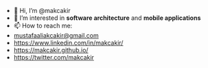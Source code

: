 - 👋 Hi, I’m @makcakir
- 👀 I’m interested in **software architecture** and **mobile applications**
- 📫 How to reach me:
- mustafaaliakcakir@gmail.com
- https://www.linkedin.com/in/makcakir/
- https://makcakir.github.io/
- https://twitter.com/makcakir

<!---
makcakir/makcakir is a ✨ special ✨ repository because its `README.md` (this file) appears on your GitHub profile.
You can click the Preview link to take a look at your changes.
--->
